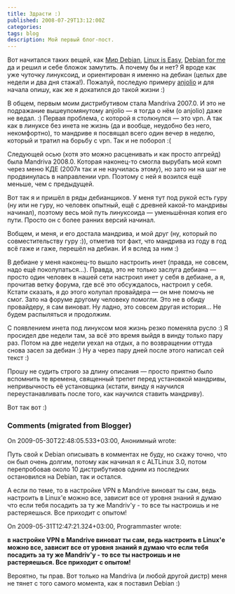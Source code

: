 ```yaml
---
title: Здрасти :)
published: 2008-07-29T13:12:00Z
categories: 
tags: blog
description: Мой первый блог-пост.
---
```


Вот начитался таких вещей, как <a href="http://mir-debian.blogspot.com/" target="_blank">Мир Debian</a>, <a href="http://krivenkov.blogspot.com/" target="_blank">Linux is Easy</a>, <a href="http://mczim-debian.blogspot.com/" target="_blank">Debian for me</a> да и решил и себе бложок замутить. А почему бы и нет? Я вроде как уже чуточку линуксоид, и ориентирован я именно на дебиан  (целых две недели и два дня стажа!). Пожалуй, последую примеру <a href="http://www.blogger.com/profile/04588004238800891401" target="_blank">anjolio</a> и для начала опишу, как же я докатился до такой жизни :)

В общем, первым моим дистрибутивом стала Mandriva 2007.0. И это не подражание вышеупомянутому anjolio — я тогда о нём (о anjolio) даже не ведал. :)  Первая проблема, с которой я столкнулся &mdash; это vpn. А так как в линуксе без инета не жизнь (да и вообще, неудобно без него, некомфортно), то мандриве я посвящал всего один вечер в неделю, который и тратил на борьбу с vpn. Так и не поборол :(

Следующей осью (хотя это можно расценивать и как просто апгрейд) была Mandriva 2008.0. Которая наконец-то смогла вырубать мой комп через меню КДЕ (2007я так и не научилась этому), но зато ни на шаг не продвинулась в направлении vpn. Поэтому с ней я возился ещё меньше, чем с предыдущей.

Вот так я и пришёл в ряды дебианщиков. У меня тут под рукой есть гуру (ну или не гуру, но человек опытный, ещё с древней какой-то мандривы начинал), поэтому весь мой путь линуксоида — уменьшённая копия его пути. Просто он с более ранних версий начинал.

Вобщем, и меня, и его достала мандрива, и мой друг (ну, который по совместительству гуру :)), отметив тот факт, что мандрива из году в год всё гаже и гаже, перешёл на дебиан. И я вслед за ним :)

В дебиане у меня наконец-то вышло настроить инет (правда, не совсем, надо ещё поколупаться...). Правда, это не только заслуга дебиана — просто один человек в нашей сети настроил инет у себя в дебиане, а я, прочитав ветку форума, где всё это обсуждалось, настроил у себя. Кстати сказать, я до этого колупал провайдера &mdash; он мне помочь не смог. Зато на форуме другому человеку помогли. Это не в обиду провайдеру, я сам виноват. Ну ладно, это совсем другая история... Не будем распыляться и продолжим.

С появлением инета под линуксом моя жизнь резко поменяла русло :) Я просидел две недели там, за всё это время выйдя в винду только пару раз. Потом на две недели уехал на отдых, а по возвращении оттуда снова засел за дебиан :) Ну а через пару дней после этого написал сей текст :)

Прошу не судить строго за длину описания — просто приятно было вспомнить те времена, священный трепет перед установкой мандривы, непривычность её установщика (кстати, винду я научился переустанавливать после того, как научился ставить мандриву).

Вот так вот :)

<h3 id='hakyll-convert-comments-title'>Comments (migrated from Blogger)</h3>
<div class='hakyll-convert-comment'>
<p class='hakyll-convert-comment-date'>On 2009-05-30T22:48:05.533+03:00, Анонимный wrote:</p>
<p class='hakyll-convert-comment-body'>
Путь свой к Debian описывать в комментах не буду, но скажу точно, что он был очень долгим, потому как начинал я с ALTLinux 3.0, потом перепробовав около 10 дистрибутивов одним из последних остановился на Debian, так и остался.

А если по теме, то в настройке VPN в Mandrive виноват ты сам, ведь настроить в Linux'е можно все, зависит все от уровня знаний я думаю что если тебя посадить за ту же Mandriv'у - то все ты настроишь и не растеряешься. Все приходит с опытом!
</p>
</div>

<div class='hakyll-convert-comment'>
<p class='hakyll-convert-comment-date'>On 2009-05-31T12:47:21.324+03:00, Programmaster wrote:</p>
<p class='hakyll-convert-comment-body'>
<B>в настройке VPN в Mandrive виноват ты сам, ведь настроить в Linux'е можно все, зависит все от уровня знаний я думаю что если тебя посадить за ту же Mandriv'у - то все ты настроишь и не растеряешься. Все приходит с опытом!</B>

Вероятно, ты прав. Вот только на Mandriva (и любой другой дистр) меня не тянет с того самого момента, как я поставил Debian :)
</p>
</div>



